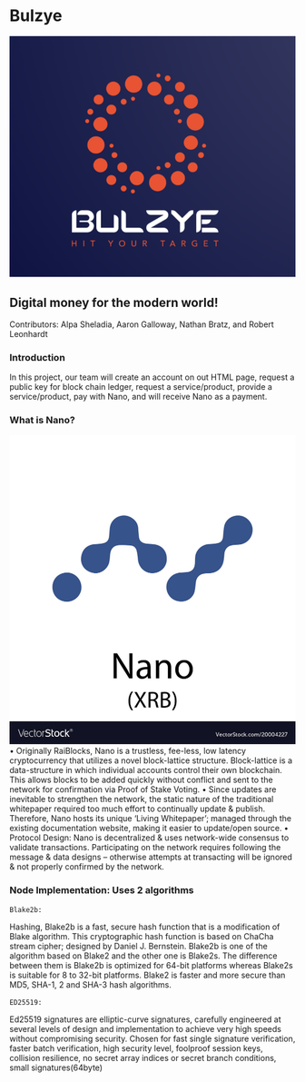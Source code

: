 # Bulzye

![logo](Image/logo.PNG)

## **Digital money for the modern world!**

Contributors: Alpa Sheladia, Aaron Galloway, Nathan Bratz, and Robert Leonhardt


### **Introduction** 
In this project, our team will create an account on out HTML page, request a public key for block chain ledger, request a service/product, provide a service/product, pay with Nano, and will receive Nano as a payment.

### **What is Nano?**
![nano-cryptocurrency](Image/nano-cryptocurrency.png)
• Originally RaiBlocks, Nano is a trustless, fee-less, low latency
cryptocurrency that utilizes a novel block-lattice structure. Block-lattice is a
data-structure in which individual accounts control their own blockchain.
This allows blocks to be added quickly without conflict and sent to the
network for confirmation via Proof of Stake Voting.
• Since updates are inevitable to strengthen the network, the static nature of
the traditional whitepaper required too much effort to continually update &
publish. Therefore, Nano hosts its unique ‘Living Whitepaper’; managed
through the existing documentation website, making it easier to update/open
source.
• Protocol Design: Nano is decentralized & uses network-wide consensus to
validate transactions. Participating on the network requires following the
message & data designs – otherwise attempts at transacting will be ignored
& not properly confirmed by the network. 

### **Node Implementation: Uses 2 algorithms**
	Blake2b: 
Hashing, Blake2b is a fast, secure hash function that is a
modification of Blake algorithm. This cryptographic hash function is based
on ChaCha stream cipher; designed by Daniel J. Bernstein. Blake2b is one
of the algorithm based on Blake2 and the other one is Blake2s. The
difference between them is Blake2b is optimized for 64-bit platforms
whereas Blake2s is suitable for 8 to 32-bit platforms. Blake2 is faster and
more secure than MD5, SHA-1, 2 and SHA-3 hash algorithms.

	ED25519:
Ed25519 signatures are elliptic-curve signatures, carefully
engineered at several levels of design and implementation to achieve very
high speeds without compromising security. Chosen for fast single signature
verification, faster batch verification, high security level, foolproof session
keys, collision resilience, no secret array indices or secret branch conditions,
small signatures(64byte)
